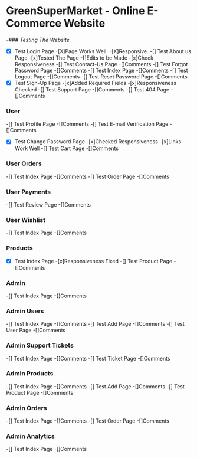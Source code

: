 # GreenSuperMarket - Online E-Commerce Website

-### *Testing The Website*

-[X] Test Login Page
    -[X]Page Works Well.
    -[X]Responsive.
-[] Test About us Page
    -[x]Tested The Page
    -[]Edits to be Made
    -[x]Check Responsiveness
-[] Test Contact-Us Page
    -[]Comments
-[] Test Forgot Password Page
    -[]Comments
-[] Test Index Page
    -[]Comments
-[] Test Logout Page
    -[]Comments
-[] Test Reset Password Page
    -[]Comments
-[x] Test Sign-Up Page
    -[x]Added Required Fields
    -[x]Responsiveness Checked
-[] Test Support Page
    -[]Comments
-[] Test 404 Page
    -[]Comments

### User
-[] Test Profile Page
    -[]Comments
-[] Test E-mail Verification Page
    -[]Comments
-[x] Test Change Password Page
    -[x]Checked Responsiveness
    -[x]Links Work Well
-[] Test Cart Page
    -[]Comments

### User Orders
-[] Test Index Page
    -[]Comments
-[] Test Order Page
    -[]Comments

### User Payments
-[] Test Review Page
    -[]Comments

### User Wishlist
-[] Test Index Page
    -[]Comments

### Products
-[x] Test Index Page
    -[x]Responsiveness Fixed
-[] Test Product Page
    -[]Comments

### Admin
-[] Test Index Page
    -[]Comments

### Admin Users
-[] Test Index Page
    -[]Comments
-[] Test Add Page
    -[]Comments
-[] Test User Page
    -[]Comments

### Admin Support Tickets
-[] Test Index Page
    -[]Comments
-[] Test Ticket Page
    -[]Comments

### Admin Products
-[] Test Index Page
    -[]Comments
-[] Test Add Page
    -[]Comments
-[] Test Product Page
    -[]Comments

### Admin Orders
-[] Test Index Page
    -[]Comments
-[] Test Order Page
    -[]Comments

### Admin Analytics
-[] Test Index Page
    -[]Comments
